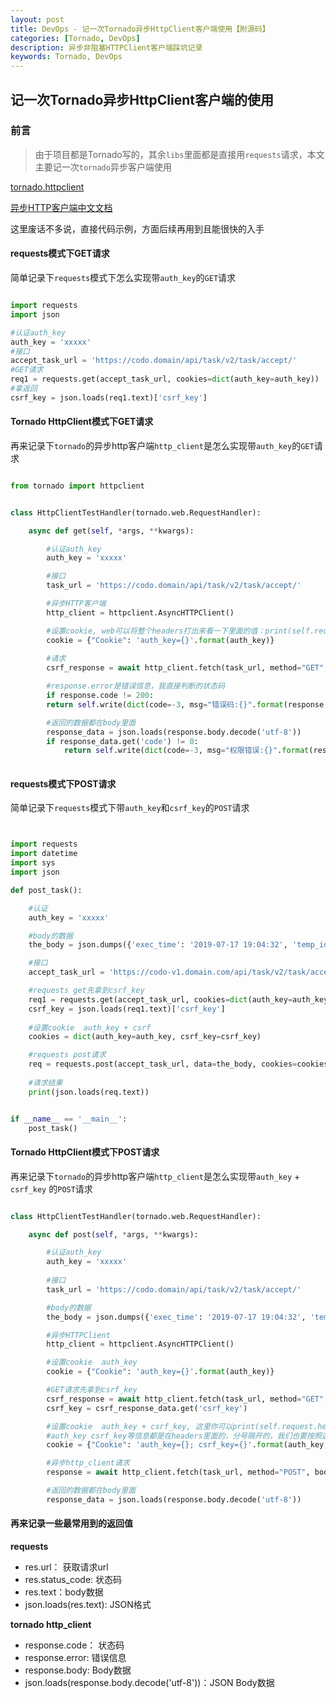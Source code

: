 ```yaml
---
layout: post
title: DevOps - 记一次Tornado异步HttpClient客户端使用【附源码】
categories: [Tornado, DevOps]
description: 异步非阻塞HTTPClient客户端踩坑记录
keywords: Tornado, DevOps
---
```



## 										记一次Tornado异步HttpClient客户端的使用


### 前言

> 由于项目都是Tornado写的，其余`libs`里面都是直接用`requests`请求，本文主要记一次`tornado`异步客户端使用

[tornado.httpclient](https://tornado-zh.readthedocs.io/zh/latest/_modules/tornado/httpclient.html#HTTPClient)  

[异步HTTP客户端中文文档](https://tornado-zh.readthedocs.io/zh/latest/httpclient.html)


这里废话不多说，直接代码示例，方面后续再用到且能很快的入手


#### requests模式下GET请求

简单记录下`requests`模式下怎么实现带`auth_key`的`GET`请求

```python

import requests
import json

#认证auth_key
auth_key = 'xxxxx' 
#接口
accept_task_url = 'https://codo.domain/api/task/v2/task/accept/'
#GET请求
req1 = requests.get(accept_task_url, cookies=dict(auth_key=auth_key))
#拿返回
csrf_key = json.loads(req1.text)['csrf_key']

```

#### Tornado HttpClient模式下GET请求

再来记录下`tornado`的异步http客户端`http_client`是怎么实现带`auth_key`的`GET`请求

```python

from tornado import httpclient


class HttpClientTestHandler(tornado.web.RequestHandler):

    async def get(self, *args, **kwargs):

        #认证auth_key
        auth_key = 'xxxxx' 

        #接口
        task_url = 'https://codo.domain/api/task/v2/task/accept/'

        #异步HTTP客户端
        http_client = httpclient.AsyncHTTPClient()

        #设置cookie, web可以将整个headers打出来看一下里面的值：print(self.request.headers)
        cookie = {"Cookie": 'auth_key={}'.format(auth_key)}
        
        #请求
        csrf_response = await http_client.fetch(task_url, method="GET", raise_error=False, headers=cookie)

        #response.error是错误信息，我直接判断的状态码
        if response.code != 200:
        return self.write(dict(code=-3, msg="错误码:{}".format(response.code)))

        #返回的数据都在body里面
        response_data = json.loads(response.body.decode('utf-8'))
        if response_data.get('code') != 0:
            return self.write(dict(code=-3, msg="权限错误:{}".format(response_data.get('msg'))))
        

```


#### requests模式下POST请求

简单记录下`requests`模式下带`auth_key`和`csrf_key`的`POST`请求

```python


import requests
import datetime
import sys
import json

def post_task():

    #认证
    auth_key = 'xxxxx'

    #body的数据
    the_body = json.dumps({'exec_time': '2019-07-17 19:04:32', 'temp_id': 24, 'schedule': 'new', 'submitter': '杨红飞', 'args': "{'TAGGER_NAME': 'Zabbix agent on Zabbix server is unreachable for 5 minutes', 'HOSTNAME': 'Zabbix server', 'HOSTIP': '127.0.0.1'}", 'hosts': "{1: '127.0.0.1', 2: '127.0.0.1'}"})

    #接口
    accept_task_url = 'https://codo-v1.domain.com/api/task/v2/task/accept/'

    #requests get先拿到csrf_key
    req1 = requests.get(accept_task_url, cookies=dict(auth_key=auth_key))
    csrf_key = json.loads(req1.text)['csrf_key']
    
    #设置cookie  auth_key + csrf
    cookies = dict(auth_key=auth_key, csrf_key=csrf_key)

    #requests post请求
    req = requests.post(accept_task_url, data=the_body, cookies=cookies)
    
    #请求结果
    print(json.loads(req.text))


if __name__ == '__main__':
    post_task()


```

#### Tornado HttpClient模式下POST请求

再来记录下`tornado`的异步http客户端`http_client`是怎么实现带`auth_key` + `csrf_key` 的`POST`请求

```python

class HttpClientTestHandler(tornado.web.RequestHandler):

    async def post(self, *args, **kwargs):

        #认证auth_key
        auth_key = 'xxxxx' 
        
        #接口
        task_url = 'https://codo.domain/api/task/v2/task/accept/'

        #body的数据
        the_body = json.dumps({'exec_time': '2019-07-17 19:04:32', 'temp_id': 24, 'schedule': 'new', 'submitter': '杨红飞', 'args': "{'TAGGER_NAME': 'Zabbix agent on Zabbix server is unreachable for 5 minutes', 'HOSTNAME': 'Zabbix server', 'HOSTIP': '127.0.0.1'}", 'hosts': "{1: '127.0.0.1', 2: '127.0.0.1'}"})

        #异步HTTPClient
        http_client = httpclient.AsyncHTTPClient()

        #设置cookie  auth_key
        cookie = {"Cookie": 'auth_key={}'.format(auth_key)}

        #GET请求先拿到csrf_key
        csrf_response = await http_client.fetch(task_url, method="GET", raise_error=False, headers=cookie)
        csrf_key = csrf_response_data.get('csrf_key')

        #设置cookie  auth_key + csrf_key, 这里你可以print(self.request.headers)看下他的格式
        #auth_key csrf_key等信息都是在headers里面的，分号隔开的，我们也要按照这个格式来
        cookie = {"Cookie": 'auth_key={}; csrf_key={}'.format(auth_key, csrf_key)}

        #异步http_client请求
        response = await http_client.fetch(task_url, method="POST", body=the_body,raise_error=False, headers=cookie)

        #返回的数据都在body里面
        response_data = json.loads(response.body.decode('utf-8'))

```



#### 再来记录一些最常用到的返回值

**requests**
- res.url： 获取请求url
- res.status_code: 状态码
- res.text：body数据
- json.loads(res.text): JSON格式

**tornado http_client**

- response.code： 状态码
- response.error: 错误信息
- response.body: Body数据
- json.loads(response.body.decode('utf-8'))：JSON Body数据

